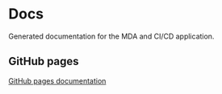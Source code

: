 # Docs
Generated documentation for the MDA and CI/CD application.

## GitHub pages
[GitHub pages documentation](https://DrazenFH/searchPicDocs/docs)
